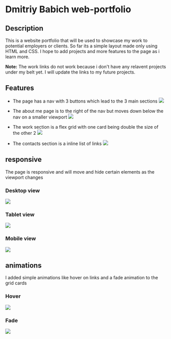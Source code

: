 # Dmitriy Babich web-portfolio

## Description 
  This is a website portfolio that will be used to showcase my work to potential employers or clients.
So far its a simple layout made only using HTML and CSS. I hope to add projects and more features to the page as i learn more.

**Note:** The work links do not work because i don't have any relavent projects under my belt yet. I will update the links to my future projects.


## Features 

- The page has a nav with 3 buttons which lead to the 3 main sections 
 ![](./ReadMe-assets/nav.png)

- The about me page is to the right of the nav but moves down below the nav on a smaller viewport
![](./ReadMe-assets/nav-about.png)

- The work section is a flex grid with one card being double the size of the other 2 
![](./ReadMe-assets/work.png)

 - The contacts section is a inline list of links 
![](./ReadMe-assets/contact.png)

## responsive

The page is responsive and will move and hide certain elements as the viewport changes

### Desktop view
![](./ReadMe-assets/desktop.png)

### Tablet view
![](./ReadMe-assets/ipad.png)

### Mobile view
![](./ReadMe-assets/mobile.png)

## animations

I added simple animations like hover on links and a fade animation to the grid cards

### Hover 
![](./ReadMe-assets/hover.png)

### Fade 
![](./ReadMe-assets/fade.png)